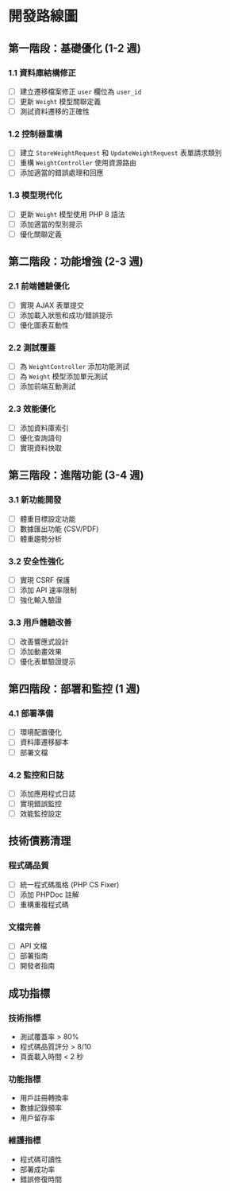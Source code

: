 # 開發路線圖

## 第一階段：基礎優化 (1-2 週)

### 1.1 資料庫結構修正
- [ ] 建立遷移檔案修正 `user` 欄位為 `user_id`
- [ ] 更新 `Weight` 模型關聯定義
- [ ] 測試資料遷移的正確性

### 1.2 控制器重構
- [ ] 建立 `StoreWeightRequest` 和 `UpdateWeightRequest` 表單請求類別
- [ ] 重構 `WeightController` 使用資源路由
- [ ] 添加適當的錯誤處理和回應

### 1.3 模型現代化
- [ ] 更新 `Weight` 模型使用 PHP 8 語法
- [ ] 添加適當的型別提示
- [ ] 優化關聯定義

## 第二階段：功能增強 (2-3 週)

### 2.1 前端體驗優化
- [ ] 實現 AJAX 表單提交
- [ ] 添加載入狀態和成功/錯誤提示
- [ ] 優化圖表互動性

### 2.2 測試覆蓋
- [ ] 為 `WeightController` 添加功能測試
- [ ] 為 `Weight` 模型添加單元測試
- [ ] 添加前端互動測試

### 2.3 效能優化
- [ ] 添加資料庫索引
- [ ] 優化查詢語句
- [ ] 實現資料快取

## 第三階段：進階功能 (3-4 週)

### 3.1 新功能開發
- [ ] 體重目標設定功能
- [ ] 數據匯出功能 (CSV/PDF)
- [ ] 體重趨勢分析

### 3.2 安全性強化
- [ ] 實現 CSRF 保護
- [ ] 添加 API 速率限制
- [ ] 強化輸入驗證

### 3.3 用戶體驗改善
- [ ] 改善響應式設計
- [ ] 添加動畫效果
- [ ] 優化表單驗證提示

## 第四階段：部署和監控 (1 週)

### 4.1 部署準備
- [ ] 環境配置優化
- [ ] 資料庫遷移腳本
- [ ] 部署文檔

### 4.2 監控和日誌
- [ ] 添加應用程式日誌
- [ ] 實現錯誤監控
- [ ] 效能監控設定

## 技術債務清理

### 程式碼品質
- [ ] 統一程式碼風格 (PHP CS Fixer)
- [ ] 添加 PHPDoc 註解
- [ ] 重構重複程式碼

### 文檔完善
- [ ] API 文檔
- [ ] 部署指南
- [ ] 開發者指南

## 成功指標

### 技術指標
- 測試覆蓋率 > 80%
- 程式碼品質評分 > 8/10
- 頁面載入時間 < 2 秒

### 功能指標
- 用戶註冊轉換率
- 數據記錄頻率
- 用戶留存率

### 維護指標
- 程式碼可讀性
- 部署成功率
- 錯誤修復時間
